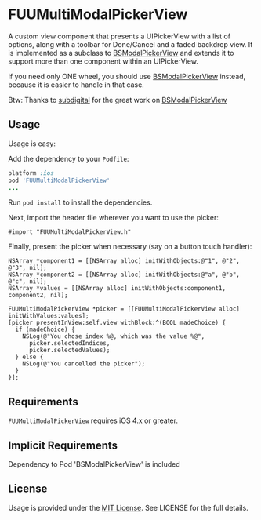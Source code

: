 FUUMultiModalPickerView
=================

A custom view component that presents a UIPickerView with a list of options, 
along with a toolbar for Done/Cancel and a faded backdrop view.
It is implemented as a subclass to [BSModalPickerView](https://github.com/subdigital/BSModalPickerView/) and extends it to support more than one component within an UIPickerView.

If you need only ONE wheel, you should use [BSModalPickerView](https://github.com/subdigital/BSModalPickerView/) instead, because it is easier to handle in that case.

Btw: Thanks to [subdigital](https://github.com/subdigital) for the great work on [BSModalPickerView](https://github.com/subdigital/BSModalPickerView/)

## Usage

Usage is easy:

Add the dependency to your `Podfile`:

```ruby
platform :ios
pod 'FUUMultiModalPickerView'
...
```

Run `pod install` to install the dependencies.

Next, import the header file wherever you want to use the picker:

```objc
#import "FUUMultiModalPickerView.h"
```

Finally, present the picker when necessary (say on a button touch handler):

```objc
NSArray *component1 = [[NSArray alloc] initWithObjects:@"1", @"2", @"3", nil];
NSArray *component2 = [[NSArray alloc] initWithObjects:@"a", @"b", @"c", nil];
NSArray *values = [[NSArray alloc] initWithObjects:component1, component2, nil];

FUUMultiModalPickerView *picker = [[FUUMultiModalPickerView alloc] initWithValues:values];
[picker presentInView:self.view withBlock:^(BOOL madeChoice) {
  if (madeChoice) {
    NSLog(@"You chose index %@, which was the value %@", 
      picker.selectedIndices,
      picker.selectedValues);
  } else {
    NSLog(@"You cancelled the picker");
  }
}];
```

## Requirements

`FUUMultiModalPickerView` requires iOS 4.x or greater.

## Implicit Requirements

Dependency to Pod 'BSModalPickerView' is included

## License

Usage is provided under the [MIT License](http://http://opensource.org/licenses/mit-license.php).  See LICENSE for the full details.
